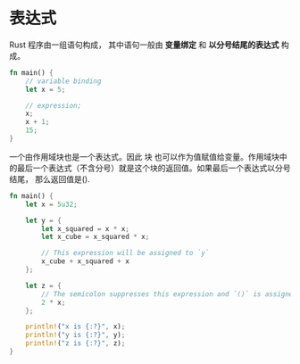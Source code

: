 # 表达式

Rust 程序由一组语句构成， 其中语句一般由 __变量绑定__ 和 __以分号结尾的表达式__ 构成。

```rust
fn main() {
    // variable binding
    let x = 5;

    // expression;
    x;
    x + 1;
    15;
}
```



一个由作用域块也是一个表达式。因此 块 也可以作为值赋值给变量。作用域块中的最后一个表达式（不含分号）就是这个块的返回值。如果最后一个表达式以分号结尾， 那么返回值是().

```rust
fn main() {
    let x = 5u32;

    let y = {
        let x_squared = x * x;
        let x_cube = x_squared * x;

        // This expression will be assigned to `y`
        x_cube + x_squared + x
    };

    let z = {
        // The semicolon suppresses this expression and `()` is assigned to `z`
        2 * x;
    };

    println!("x is {:?}", x);
    println!("y is {:?}", y);
    println!("z is {:?}", z);
}
```




